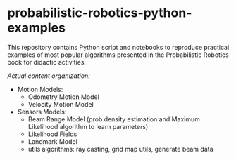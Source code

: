 # probabilistic-robotics-python-examples
This repository contains Python script and notebooks to reproduce practical examples of most popular algorithms presented in the Probabilistic Robotics book for didactic activities.

*Actual content organization:*
  - Motion Models:
    - Odometry Motion Model
    - Velocity Motion Model
  - Sensors Models:
    - Beam Range Model (prob density estimation and Maximum Likelihood algorithm to learn parameters)
    - Likelihood Fields
    - Landmark Model
    - utils algorithms: ray casting, grid map utils, generate beam data